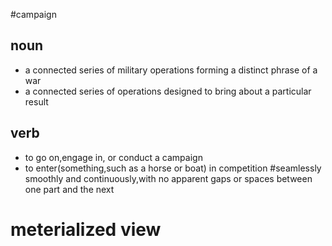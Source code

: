 #campaign
## noun
* a connected series of military operations forming a distinct phrase of a war
* a connected series of operations designed to bring about a particular result
## verb
* to go on,engage in, or conduct a campaign
* to enter(something,such as a horse or boat) in competition
#seamlessly
smoothly and continuously,with no apparent gaps or spaces between one part and the next
# meterialized view
